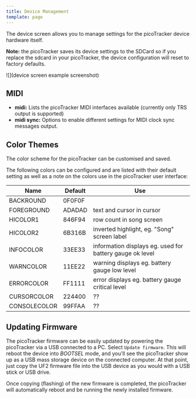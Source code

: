 ```yaml
---
title: Device Management
template: page
---
```


The device screen allows you to manage settings for the picoTracker device hardware itself.

**Note:** the picoTracker saves its device settings to the SDCard so if you replace the sdcard in your picoTracker, the device configuration will reset to factory defaults.

![](device screen example screenshot)

## MIDI

- **midi:** Lists the picoTracker MIDI interfaces available (currently only TRS output is supported)
- **midi sync:** Options to enable different settings for MIDI clock sync messages output.

## Color Themes

The color scheme for the picoTracker can be customised and saved. 

The following colors can be configured and are listed with their default setting as well as a note on the colors use in the picoTracker user interface:

| Name | Default | Use
| -------- | ------- | -------
BACKROUND|0F0F0F
FOREGROUND|ADADAD|text and cursor in cursor
HICOLOR1|846F94|row count in song screen
HICOLOR2|6B316B|inverted highlight, eg. "Song" screen label 
INFOCOLOR|33EE33|information displays eg. used for battery gauge ok level
WARNCOLOR|11EE22|warning displays eg. battery gauge low level
ERRORCOLOR|FF1111|error displays eg. battery gauge critical level
CURSORCOLOR|224400|??
CONSOLECOLOR|99FFAA|??

## Updating Firmware

The picoTracker firmware can be easily updated by powering the picoTracker via a USB connected to a PC. Select `Update firmware`. This will reboot the device into *BOOTSEL* mode, and you'll see the picoTracker show up as a USB mass storage device on the connected computer. At that point, just copy the UF2 firmware file into the USB device as you would with a USB stick or USB drive. 

Once copying (flashing) of the new firmware is completed, the picoTracker will automatically reboot and be running the newly installed firmware.
